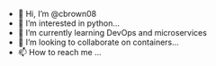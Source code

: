 - 👋 Hi, I’m @cbrown08
- 👀 I’m interested in python...
- 🌱 I’m currently learning DevOps and microservices
- 💞️ I’m looking to collaborate on containers...
- 📫 How to reach me ...

<!---
cbrown08/cbrown08 is a ✨ special ✨ repository because its `README.md` (this file) appears on your GitHub profile.
You can click the Preview link to take a look at your changes.
--->
